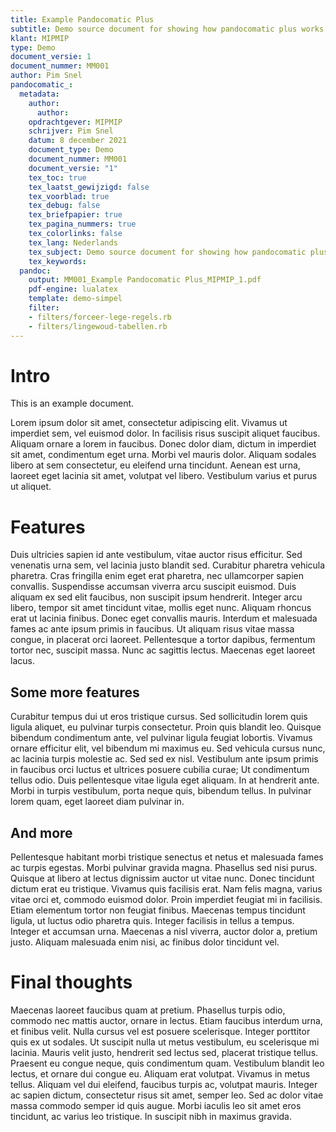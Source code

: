 ```yaml
---
title: Example Pandocomatic Plus
subtitle: Demo source document for showing how pandocomatic plus works
klant: MIPMIP
type: Demo
document_versie: 1
document_nummer: MM001
author: Pim Snel
pandocomatic_:
  metadata:
    author:
      author: 
    opdrachtgever: MIPMIP
    schrijver: Pim Snel
    datum: 8 december 2021
    document_type: Demo
    document_nummer: MM001
    document_versie: "1"
    tex_toc: true
    tex_laatst_gewijzigd: false
    tex_voorblad: true
    tex_debug: false
    tex_briefpapier: true
    tex_pagina_nummers: true
    tex_colorlinks: false
    tex_lang: Nederlands
    tex_subject: Demo source document for showing how pandocomatic plus works
    tex_keywords: 
  pandoc:
    output: MM001_Example Pandocomatic Plus_MIPMIP_1.pdf
    pdf-engine: lualatex
    template: demo-simpel
    filter:
    - filters/forceer-lege-regels.rb
    - filters/lingewoud-tabellen.rb
---
```


# Intro

This is an example document.

Lorem ipsum dolor sit amet, consectetur adipiscing elit. Vivamus ut imperdiet
sem, vel euismod dolor. In facilisis risus suscipit aliquet faucibus. Aliquam
ornare a lorem in faucibus. Donec dolor diam, dictum in imperdiet sit amet,
condimentum eget urna. Morbi vel mauris dolor. Aliquam sodales libero at sem
consectetur, eu eleifend urna tincidunt. Aenean est urna, laoreet eget lacinia
sit amet, volutpat vel libero. Vestibulum varius et purus ut aliquet.

# Features

Duis ultricies sapien id ante vestibulum, vitae auctor risus efficitur. Sed
venenatis urna sem, vel lacinia justo blandit sed. Curabitur pharetra vehicula
pharetra. Cras fringilla enim eget erat pharetra, nec ullamcorper sapien
convallis. Suspendisse accumsan viverra arcu suscipit euismod. Duis aliquam ex
sed elit faucibus, non suscipit ipsum hendrerit. Integer arcu libero, tempor
sit amet tincidunt vitae, mollis eget nunc. Aliquam rhoncus erat ut lacinia
finibus. Donec eget convallis mauris. Interdum et malesuada fames ac ante ipsum
primis in faucibus. Ut aliquam risus vitae massa congue, in placerat orci
laoreet. Pellentesque a tortor dapibus, fermentum tortor nec, suscipit massa.
Nunc ac sagittis lectus. Maecenas eget laoreet lacus.

## Some more features

Curabitur tempus dui ut eros tristique cursus. Sed sollicitudin lorem quis
ligula aliquet, eu pulvinar turpis consectetur. Proin quis blandit leo. Quisque
bibendum condimentum ante, vel pulvinar ligula feugiat lobortis. Vivamus ornare
efficitur elit, vel bibendum mi maximus eu. Sed vehicula cursus nunc, ac
lacinia turpis molestie ac. Sed sed ex nisl. Vestibulum ante ipsum primis in
faucibus orci luctus et ultrices posuere cubilia curae; Ut condimentum tellus
odio. Duis pellentesque vitae ligula eget aliquam. In at hendrerit ante. Morbi
in turpis vestibulum, porta neque quis, bibendum tellus. In pulvinar lorem
quam, eget laoreet diam pulvinar in.

## And more

Pellentesque habitant morbi tristique senectus et netus et malesuada fames ac
turpis egestas. Morbi pulvinar gravida magna. Phasellus sed nisi purus. Quisque
at libero at lectus dignissim auctor ut vitae nunc. Donec tincidunt dictum erat
eu tristique. Vivamus quis facilisis erat. Nam felis magna, varius vitae orci
et, commodo euismod dolor. Proin imperdiet feugiat mi in facilisis. Etiam
elementum tortor non feugiat finibus. Maecenas tempus tincidunt ligula, ut
luctus odio pharetra quis. Integer facilisis in tellus a tempus. Integer et
accumsan urna. Maecenas a nisl viverra, auctor dolor a, pretium justo. Aliquam
malesuada enim nisi, ac finibus dolor tincidunt vel.


# Final thoughts


Maecenas laoreet faucibus quam at pretium. Phasellus turpis odio, commodo nec
mattis auctor, ornare in lectus. Etiam faucibus interdum urna, et finibus
velit. Nulla cursus vel est posuere scelerisque. Integer porttitor quis ex ut
sodales. Ut suscipit nulla ut metus vestibulum, eu scelerisque mi lacinia.
Mauris velit justo, hendrerit sed lectus sed, placerat tristique tellus.
Praesent eu congue neque, quis condimentum quam. Vestibulum blandit leo lectus,
et ornare dui congue eu. Aliquam erat volutpat. Vivamus in metus tellus.
Aliquam vel dui eleifend, faucibus turpis ac, volutpat mauris. Integer ac
sapien dictum, consectetur risus sit amet, semper leo. Sed ac dolor vitae massa
commodo semper id quis augue. Morbi iaculis leo sit amet eros tincidunt, ac
varius leo tristique. In suscipit nibh in maximus gravida.
